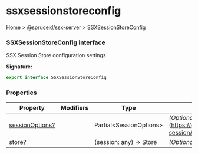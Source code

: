 # ssxsessionstoreconfig

[Home](https://github.com/spruceid/ssx/blob/main/documentation/reference/ssx-server/index.md) > [@spruceid/ssx-server](../) > [SSXSessionStoreConfig](./)

### SSXSessionStoreConfig interface

SSX Session Store configuration settings

**Signature:**

```typescript
export interface SSXSessionStoreConfig 
```

### Properties

| Property                                                              | Modifiers | Type                     | Description                                                                                                                                                                          |
| --------------------------------------------------------------------- | --------- | ------------------------ | ------------------------------------------------------------------------------------------------------------------------------------------------------------------------------------ |
| [sessionOptions?](ssx-server.ssxsessionstoreconfig.sessionoptions.md) |           | Partial\<SessionOptions> | _(Optional)_ Overrides for \[SessionOptions]\(https://github.com/DefinitelyTyped/DefinitelyTyped/blob/a24d35afe48f7fb702e7617b983ddca1904ba36b/types/express-session/index.d.ts#L52) |
| [store?](ssx-server.ssxsessionstoreconfig.store.md)                   |           | (session: any) => Store  | _(Optional)_ Connector for different stores                                                                                                                                          |
